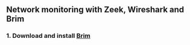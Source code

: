 ## Network monitoring with Zeek, Wireshark and Brim

### 1. Download and install [Brim](https://www.brimdata.io/download/)

